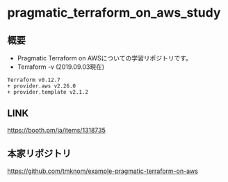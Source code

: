 # pragmatic_terraform_on_aws_study

## 概要

- Pragmatic Terraform on AWSについての学習リポジトリです。
- Terraform -v (2019.09.03現在)
```
Terraform v0.12.7
+ provider.aws v2.26.0
+ provider.template v2.1.2
```

## LINK
https://booth.pm/ja/items/1318735

## 本家リポジトリ
https://github.com/tmknom/example-pragmatic-terraform-on-aws
